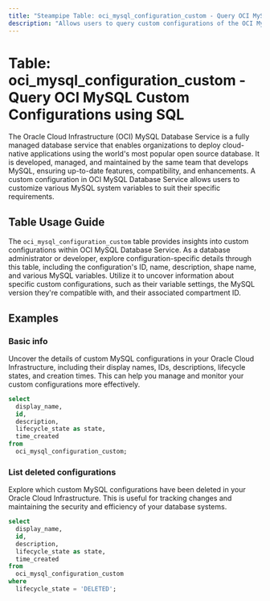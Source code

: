 ```yaml
---
title: "Steampipe Table: oci_mysql_configuration_custom - Query OCI MySQL Custom Configurations using SQL"
description: "Allows users to query custom configurations of the OCI MySQL Database Service."
---
```


# Table: oci_mysql_configuration_custom - Query OCI MySQL Custom Configurations using SQL

The Oracle Cloud Infrastructure (OCI) MySQL Database Service is a fully managed database service that enables organizations to deploy cloud-native applications using the world's most popular open source database. It is developed, managed, and maintained by the same team that develops MySQL, ensuring up-to-date features, compatibility, and enhancements. A custom configuration in OCI MySQL Database Service allows users to customize various MySQL system variables to suit their specific requirements.

## Table Usage Guide

The `oci_mysql_configuration_custom` table provides insights into custom configurations within OCI MySQL Database Service. As a database administrator or developer, explore configuration-specific details through this table, including the configuration's ID, name, description, shape name, and various MySQL variables. Utilize it to uncover information about specific custom configurations, such as their variable settings, the MySQL version they're compatible with, and their associated compartment ID.

## Examples

### Basic info
Uncover the details of custom MySQL configurations in your Oracle Cloud Infrastructure, including their display names, IDs, descriptions, lifecycle states, and creation times. This can help you manage and monitor your custom configurations more effectively.

```sql
select
  display_name,
  id,
  description,
  lifecycle_state as state,
  time_created
from
  oci_mysql_configuration_custom;
```

### List deleted configurations
Explore which custom MySQL configurations have been deleted in your Oracle Cloud Infrastructure. This is useful for tracking changes and maintaining the security and efficiency of your database systems.

```sql
select
  display_name,
  id,
  description,
  lifecycle_state as state,
  time_created
from
  oci_mysql_configuration_custom 
where
  lifecycle_state = 'DELETED';
```